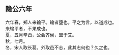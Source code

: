 ## 隐公六年

六年春，郑人来输平。输者堕也。平之为言，以道成也。  
来输平者，不果成也。  
夏，五月辛酉，公会齐侯，盟于艾。  
秋，七月。  
冬，宋人取长葛。外取邑不志，此其志何也？久之也。  

